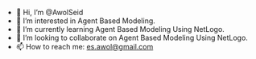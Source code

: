 - 👋 Hi, I’m @AwolSeid
- 👀 I’m interested in Agent Based Modeling.
- 🌱 I’m currently learning Agent Based Modeling Using NetLogo.
- 💞️ I’m looking to collaborate on Agent Based Modeling Using NetLogo.
- 📫 How to reach me: es.awol@gmail.com

<!---
AwolSeid/AwolSeid is a ✨ special ✨ repository because its `README.md` (this file) appears on your GitHub profile.
You can click the Preview link to take a look at your changes.
--->
